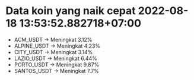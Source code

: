 # Data koin yang naik cepat 2022-08-18 13:53:52.882718+07:00

* ACM_USDT -> Meningkat 3.12%
* ALPINE_USDT -> Meningkat 4.23%
* CITY_USDT -> Meningkat 3.14%
* LAZIO_USDT -> Meningkat 6.44%
* PORTO_USDT -> Meningkat 9.87%
* SANTOS_USDT -> Meningkat 7.7%
